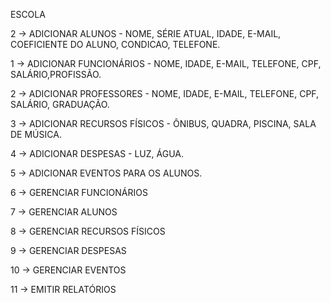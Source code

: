 ESCOLA

2 -> ADICIONAR ALUNOS - NOME, SÉRIE ATUAL, IDADE, E-MAIL, COEFICIENTE DO ALUNO, CONDICAO, TELEFONE.

1 -> ADICIONAR FUNCIONÁRIOS  - NOME, IDADE, E-MAIL, TELEFONE, CPF, SALÁRIO,PROFISSÃO.

2 -> ADICIONAR PROFESSORES - NOME, IDADE, E-MAIL, TELEFONE, CPF, SALÁRIO, GRADUAÇÃO.

3 -> ADICIONAR RECURSOS FÍSICOS - ÔNIBUS, QUADRA, PISCINA, SALA DE MÚSICA.

4 -> ADICIONAR DESPESAS - LUZ, ÁGUA.

5 -> ADICIONAR EVENTOS PARA OS ALUNOS.

6 -> GERENCIAR FUNCIONÁRIOS

7 -> GERENCIAR ALUNOS

8 -> GERENCIAR RECURSOS FÍSICOS

9 -> GERENCIAR DESPESAS

10 -> GERENCIAR EVENTOS

11 -> EMITIR RELATÓRIOS
